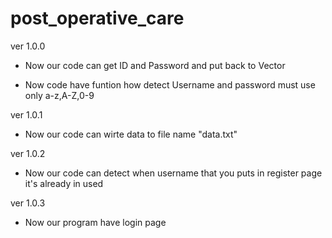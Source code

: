 # post_operative_care
ver 1.0.0
   + Now our code can get ID and Password
   and put back to Vector

   + Now code have funtion how detect Username and password must use only a-z,A-Z,0-9

ver 1.0.1
   + Now our code can wirte data to file name "data.txt"

ver 1.0.2
   + Now our code can detect when username that you puts  in register page it's already in used

ver 1.0.3
   + Now our program have login page  



